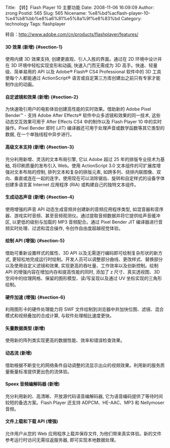 Title: 【转】Flash Player 10 主要功能
Date: 2008-11-06 16:09:09
Author: zrong
Postid: 565
Slug: 565
Nicename: %e8%bd%acflash-player-10-%e4%b8%bb%e8%a6%81%e5%8a%9f%e8%83%bd
Category: technology
Tags: flashplayer

转自：http://www.adobe.com/cn/products/flashplayer/features/

#### 3D 效果 <span class="red">(新增)</span> {#section-1}

使用内建 3D 效果支持, 创建更直观、引人入胜的界面。通过在 2D
环境中设计并在 3D 环境中轻松实现变形和动画, 快速入门而无需成为 3D
高手。快速、轻量级、简单易用的 API 以及 Adobe® Flash® CS4 Professional
软件中的 3D 工具使每个人都能通过 ActionScript®
语言或自定第三方库创建出之前只有专家才能制作出的动画。

#### 自定滤镜和效果 <span class="red">(新增)</span> {#section-2}

为快速吸引用户的电影体验创建高性能的实时效果。借助新的 Adobe Pixel
Bender™ - 支持 Adobe After Effects® 软件中众多滤镜和效果的同一技术,
这些动态交互效果可用于 After Effects CS4 中的制作以及 Flash Player 10
中的实时操作。Pixel Bender 即时 (JIT)
编译器还可用于处理声音或数学函数等其它类型的数据,
在一个单独线程中异步进行。

<!--more-->

#### 高级文本支持 <span class="red">(新增)</span> {#section-3}

充分利用新增、灵活的文本布局引擎, 它以 Adobe 超过 25
年的排版专业技术为基础, 将印刷质量的发布引入 Web。使用 ActionScript 3.0
文本组件的可扩展库增强对文本布局的控制, 排列文本和复杂的排版元素,
如跨多列、绕排内联图像、双向、垂直或连在一起的连字。使用现在可以消除锯齿、旋转和自定样式的设备字体创建多语言富
Internet 应用程序 (RIA) 或构建自己的独特文本组件。

#### 生成动态声音 <span class="red">(新增)</span> {#section-4}

使用增强的声音 API 动态生成音频并创建新的音频应用程序类型,
如混音器和音序器、游戏实时音频、甚至音频观测仪。通过提取音频数据并将它提供给声音缓冲区,
以更低的级别与加载的 MP3 音频配合。通过 Pixel Bender JIT
编译器进行音频实时处理、过滤和混合操作, 令创作自由度超越视觉体验。

#### 绘制 API <span class="red">(增强)</span> {#section-5}

借助可重新设置样式的属性、3D API
以及无需逐行编码即可绘制复杂形状的新方式,
更轻松地完成运行时绘制。开发人员可以调整部分曲线、更改样式、替换部分以及使用自定义滤镜和效果,
实现更高的吞吐量、工作效率以及创新控制。绘制 API
的增强内容在增加内存和提高性能的同时, 添加了 z 尺寸、真实透视图、3D
空间中的纹理网格、保留的图形模型、读/写呈现以及通过 UV
坐标实现的三角形绘制。

#### 硬件加速 <span class="red">(增强)</span> {#section-6}

利用图形卡的硬件处理能力将 SWF
文件绘制到浏览器中并加快位图、滤镜、混合模式和视频叠加的合成计算,
与软件处理相比速度更快。

#### 矢量数据类型 <span class="red">(新增)</span>

使用新的阵列类实现更高的数据性能、效率和错误检查效果。

#### 动态流 <span class="red">(新增)</span>

借助根据不断变化的网络条件自动调整的流显示出众的视频效果。利用新的服务质量衡量标准提供更出色的流体验。

#### Speex 音频编解码器 <span class="red">(新增)</span>

充分利用新的、高清晰、开放源代码语音编解码器,
它为语音编码提供了等待时间较短的备选方案。Flash Player 还支持
ADPCM、HE-AAC、MP3 和 Nellymoser 音频。

#### 文件上载和下载 API <span class="red">(增强)</span>

允许用户从您的 Web 应用程序上载并保存文件,
为他们带来真实体验。新的文件参考运行时访问无需往返服务器,
即可实现本地数据处理。

